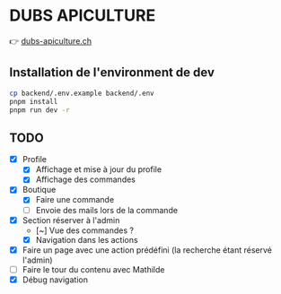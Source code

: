 # DUBS APICULTURE

👉 [dubs-apiculture.ch](https://dubs-apiculture.ch/)

## Installation de l'environment de dev

```sh
cp backend/.env.example backend/.env
pnpm install
pnpm run dev -r
```

## TODO

- [x] Profile
  - [x] Affichage et mise à jour du profile
  - [x] Affichage des commandes
- [x] Boutique
  - [x] Faire une commande
  - [ ] Envoie des mails lors de la commande
- [x] Section réserver à l'admin
  - [~] Vue des commandes ?
  - [x] Navigation dans les actions
- [x] Faire un page avec une action prédéfini (la recherche étant réservé l'admin)
- [ ] Faire le tour du contenu avec Mathilde
- [x] Débug navigation
